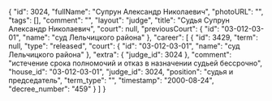 {
    "id": 3024,
    "fullName": "Супрун Александр Николаевич",
    "photoURL": "",
    "tags": [],
    "comment": "",
    "layout": "judge",
    "title": "Судья Супрун Александр Николаевич",
    "court": null,
    "previousCourt": {
        "id": "03-012-03-01",
        "name": "суд Лельчицкого района"
    },
    "career": [
        {
            "id": 3429,
            "term": null,
            "type": "released",
            "court": {
                "id": "03-012-03-01",
                "name": "суд Лельчицкого района"
            },
            "extra": {
                "judge_id": 3024
            },
            "comment": "истечение срока полномочий и отказ в назначении судьей бессрочно",
            "house_id": "03-012-03-01",
            "judge_id": 3024,
            "position": "судья и председатель",
            "term_type": "",
            "timestamp": "2000-08-24",
            "decree_number": "459"
        }
    ]
}